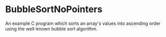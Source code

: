 # BubbleSortNoPointers

An example C program which sorts an array's values into ascending order using the well-known bubble sort algorithm.

